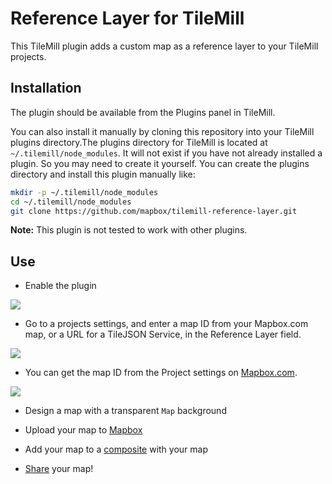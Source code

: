 # Reference Layer for TileMill

This TileMill plugin adds a custom map as a reference layer to your TileMill projects.

## Installation

The plugin should be available from the Plugins panel in TileMill.

You can also install it manually by cloning this repository into your TileMill plugins directory.The plugins directory for TileMill is located at `~/.tilemill/node_modules`. It will not exist if you have not already installed a plugin. So you may need to create it yourself. You can create the plugins directory and install this plugin manually like:

```sh
mkdir -p ~/.tilemill/node_modules
cd ~/.tilemill/node_modules
git clone https://github.com/mapbox/tilemill-reference-layer.git
```

__Note:__ This plugin is not tested to work with other plugins.

## Use

- Enable the plugin

![](https://f.cloud.github.com/assets/20300/1507626/eaeb09a2-4995-11e3-9bfb-038aa0547da3.png)

- Go to a projects settings, and enter a map ID from your Mapbox.com map, or a URL for a TileJSON Service, in the Reference Layer field.

![](https://f.cloud.github.com/assets/20300/1507627/ecdc5ed2-4995-11e3-824f-2a4fda01e9b8.png)

- You can get the map ID from the Project settings on [Mapbox.com](https://www.mapbox.com/editor).
  
![](https://i.cloudup.com/FkgThf6MV4-3000x3000.png)

- Design a map with a transparent `Map` background

- Upload your map to [Mapbox](http://mapbox.com)

- Add your map to a [composite](http://mapbox.com/hosting/compositing/) with your map

- [Share](http://mapbox.com/hosting/embeds-vs-api/) your map!
